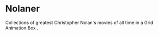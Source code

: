# Nolaner
Collections of greatest Christopher Nolan's movies of all time in a Grid Animation Box . 
